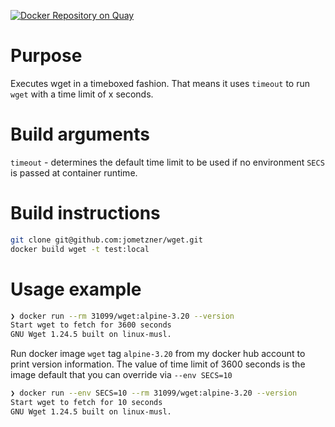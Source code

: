 [![Docker Repository on Quay](https://quay.io/repository/jometzner/wget/status "Docker Repository on Quay")](https://quay.io/repository/jometzner/wget)

# Purpose

Executes wget in a timeboxed fashion. That means it uses `timeout` to run `wget` with a time limit of x seconds.

# Build arguments
`timeout` - determines the default time limit to be used if no environment `SECS` is passed at container runtime.

# Build instructions

```zsh
git clone git@github.com:jometzner/wget.git
docker build wget -t test:local
```

# Usage example
```zsh
❯ docker run --rm 31099/wget:alpine-3.20 --version
Start wget to fetch for 3600 seconds
GNU Wget 1.24.5 built on linux-musl.
```
Run docker image `wget` tag `alpine-3.20` from my docker hub account to print version information. The value of time limit of 3600 seconds is the image default that you can override via `--env SECS=10`
```zsh
❯ docker run --env SECS=10 --rm 31099/wget:alpine-3.20 --version
Start wget to fetch for 10 seconds
GNU Wget 1.24.5 built on linux-musl.
```
